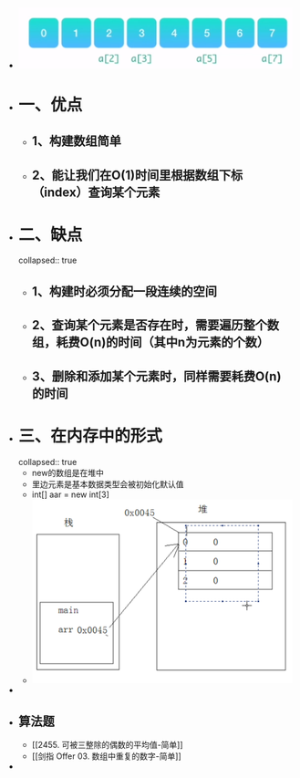 - ![image.png](../assets/image_1685853596842_0.png)
- # 一、优点
	- ## 1、构建数组简单
	- ## 2、能让我们在O(1)时间里根据数组下标（index）查询某个元素
- # 二、缺点
  collapsed:: true
	- ## 1、构建时必须分配一段连续的空间
	- ## 2、查询某个元素是否存在时，需要遍历整个数组，耗费O(n)的时间（其中n为元素的个数）
	- ## 3、删除和添加某个元素时，同样需要耗费O(n)的时间
- # 三、在内存中的形式
  collapsed:: true
	- new的数组是在堆中
	- 里边元素是基本数据类型会被初始化默认值
	- int[] aar = new int[3]
	- ![image.png](../assets/image_1686653964114_0.png)
-
- ## 算法题
	- [[2455. 可被三整除的偶数的平均值-简单]]
	- [[剑指 Offer 03. 数组中重复的数字-简单]]
-